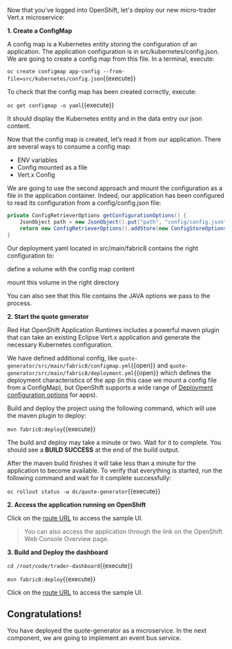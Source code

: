 Now that you've logged into OpenShift, let's deploy our new micro-trader Vert.x microservice:

**1. Create a ConfigMap**

A config map is a Kubernetes entity storing the configuration of an application. The application configuration is in src/kubernetes/config.json. We are going to create a config map from this file. In a terminal, execute:

``oc create configmap app-config --from-file=src/kubernetes/config.json``{{execute}}

To check that the config map has been created correctly, execute:

``oc get configmap -o yaml``{{execute}}

It should display the Kubernetes entity and in the data entry our json content.

Now that the config map is created, let’s read it from our application. There are several ways to consume a config map:

* ENV variables
* Config mounted as a file
* Vert.x Config

We are going to use the second approach and mount the configuration as a file in the application container. Indeed, our application has been configured to read its configuration from a config/config.json file:

```java
private ConfigRetrieverOptions getConfigurationOptions() {
    JsonObject path = new JsonObject().put("path", "config/config.json");
    return new ConfigRetrieverOptions().addStore(new ConfigStoreOptions().setType("file").setConfig(path));
}
```

Our deployment.yaml located in src/main/fabric8 contains the right configuration to:

define a volume with the config map content

mount this volume in the right directory

You can also see that this file contains the JAVA options we pass to the process.


**2. Start the quote generator**

Red Hat OpenShift Application Runtimes includes a powerful maven plugin that can take an
existing Eclipse Vert.x application and generate the necessary Kubernetes configuration.

We have defined additional config, like ``quote-generator/src/main/fabric8/configmap.yml``{{open}} and ``quote-generator/src/main/fabric8/deployment.yml``{{open}} which defines
the deployment characteristics of the app (in this case we mount a config file from a ConfigMap), but OpenShift supports a wide range of [Deployment configuration options](https://docs.openshift.org/latest/architecture/core_concepts/deployments.html) for apps).

Build and deploy the project using the following command, which will use the maven plugin to deploy:

`mvn fabric8:deploy`{{execute}}

The build and deploy may take a minute or two. Wait for it to complete. You should see a **BUILD SUCCESS** at the
end of the build output.

After the maven build finishes it will take less than a minute for the application to become available.
To verify that everything is started, run the following command and wait for it complete successfully:

`oc rollout status -w dc/quote-generator`{{execute}}

**2. Access the application running on OpenShift**

 Click on the
[route URL](http://quote-generator-vertx-micro-trader.[[HOST_SUBDOMAIN]]-80-[[KATACODA_HOST]].environments.katacoda.com)
to access the sample UI.

> You can also access the application through the link on the OpenShift Web Console Overview page.

**3. Build and Deploy the dashboard**

`cd /root/code/trader-dashboard`{{execute}}

`mvn fabric8:deploy`{{execute}}

Click on the
[route URL](http://trader-dashboard-vertx-micro-trader.[[HOST_SUBDOMAIN]]-80-[[KATACODA_HOST]].environments.katacoda.com)
to access the sample UI.

## Congratulations!

You have deployed the quote-generator as a microservice. In the next component, we are going to implement an event bus service. 
